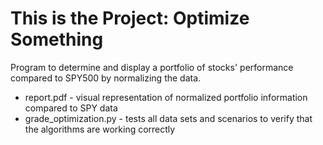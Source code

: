 # This is the Project: Optimize Something
Program to determine and display a portfolio of stocks' performance compared to SPY500 by normalizing the data.
- report.pdf - visual representation of normalized portfolio information compared to SPY data
- grade_optimization.py - tests all data sets and scenarios to verify that the algorithms are working correctly
